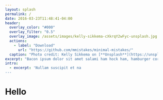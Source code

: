```yaml
---
layout: splash
permalink: /
date: 2016-03-23T11:48:41-04:00
header:
  overlay_color: "#000"
  overlay_filter: "0.5"
  overlay_image: /assets/images/kelly-sikkema-cXkrqY2wFyc-unsplash.jpg
  actions:
    - label: "Download"
      url: "https://github.com/mmistakes/minimal-mistakes/"
  caption: "Photo credit: Kelly Sikkema on [**Unsplash**](https://unsplash.com)"
excerpt: "Bacon ipsum dolor sit amet salami ham hock ham, hamburger corned beef short ribs kielbasa biltong t-bone drumstick tri-tip tail sirloin pork chop."
intro:
  - excerpt: 'Nullam suscipit et na
---
```


# Hello 
